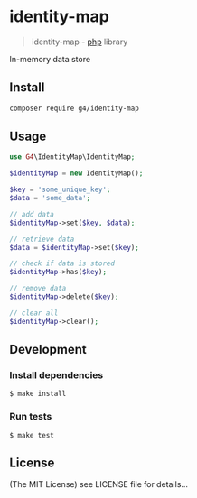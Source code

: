 identity-map
======

> identity-map - [php](http://php.net) library

In-memory data store

## Install
```sh
composer require g4/identity-map
```

## Usage

```php
use G4\IdentityMap\IdentityMap;

$identityMap = new IdentityMap();

$key = 'some_unique_key';
$data = 'some_data';

// add data 
$identityMap->set($key, $data);

// retrieve data
$data = $identityMap->set($key);

// check if data is stored
$identityMap->has($key);

// remove data
$identityMap->delete($key);

// clear all
$identityMap->clear();

```

## Development

### Install dependencies

    $ make install

### Run tests

    $ make test

## License

(The MIT License)
see LICENSE file for details...
